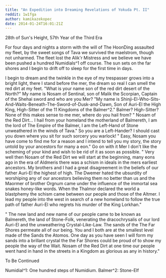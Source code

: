 ```yaml
---
title: "An Expedition into Dreaming Revelations of Yokuda Pt. II"
reddit: 1w1fga
author: kamikazekopec
date: 2014-01-24T16:01:21Z
---
```


  28th of Sun's Height, 57th Year of the Third Era
 
 For four days and nights a storm with the will of The HoonDing assaulted my fleet, by the sweet songs of Tava we survived the maelstrom, though not unharmed. The fleet lost the Alik'r Mistress and we believe we have been pushed a hundred Numidials^1 off course. The sun sets on the far shores and I begin to drift off to sleep for the first time in days.

 I begin to dream and the twinkle in the eye of my trespasser grows into a bright light, there I stand before the mer, the dream so real I can smell the red dirt at my feet. "What is your name son of the red dirt desert of the North?" My name is Nosam of Sentinal, son of Malik the Scorpian, Captain of the Shehai sword and who are you Mer? "My name is Shinji-El-Who-Sits-And-Waits-Beneath-The-Sword-of-Dusk-and-Dawn, Son of Auri-El the High King, High-Sitter of the 11 Kingdoms of the Balmer^2." Balmer? High-Sitter? None of this makes sense to me mer, where do you hail from? " Nosam of the Red Dirt... I hail from your homeland the motherland of Balmereth, I am the lord of The Empire of the Balmer, I am the Left-Hand of Stone unweathered in the winds of Tava." So you are a Left-Hander? I should cast you down where you sit for such sorcery you warlock! " Easy, Nosam you have come to find me for a reason and I intend to tell you my story, the story untold by your ancestors for many a eon." Go on with it Mer I don't like the scheming of your kind and wish to be rid of it as soon as possible. " Very well then Nosam of the Red Dirt we will start at the beginning, many eons ago in the era of Aldmeris there was a schism in ideals in the mers earliest ancestors. My brothers and I had a great disagreement in the beliefs of our father Auri-El the highest of high. The Dwemer hated the ubsurdity of worshiping any of our ancestors believing them no better than us and the Maormer of brother Orgnum came under the influence of the immortal sea snakes honey-like words. When the Thalmor declared the world a blastphemy the schism came between our people and those of the Altmer. I lead my people into the west in search of a new homeland to follow the true path of father Auri-El who regrets his murder of the King Lorkhan."

 " The new land and new name of our people came to be known as Balmereth, the land of Stone-Folk, venerating the dracochrysalis of our lord Auri-El and the unweathering Crystal-Like-Law. The sands of the The Far Shores permeate all of our being. You and I both are at the smallest level made of the Sands the Atomos. One day as you have seen I will form my sands into a brillant crystal the the Far Shores could be proud of to show my people the way of the Wait. Nosam of the Red Dirt at one time our people went hand in hand in the streets in a Kingdom as glorious as any in history."

To Be Continued

Numidial^1: One hundred steps of Numidium.
Balmer^2: Stone-Elf
